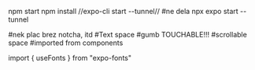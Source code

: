 npm start
npm install
//expo-cli start --tunnel// #ne dela
npx expo start --tunnel  



<KODA>
<SafeAreaView>   #nek plac brez notcha, itd
<Text>         #Text space
<TouchableOpacity> #gumb    TOUCHABLE!!!
<ScrollView showsVerticalScrollIndicator={false}>    #scrollable space
            </ScrollView>
<ScreenHeaderBtn>  #imported from components


import { useFonts } from "expo-fonts"